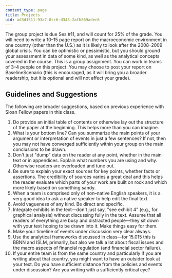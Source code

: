 ```yaml
---
content_type: page
title: Projects
uid: ad3d1511-93a7-8cc6-d343-2afb869adec6
---
```


The group project is due Ses #11, and will count for 25% of the grade. You will need to write a 10–15 page report on the macroeconomic environment in one country (other than the U.S.) as it is likely to look after the 2008–2009 global crisis. You can be optimistic or pessimistic, but you should ground your assessment in data of some kind, as well as the analytical concepts covered in the course. This is a group assignment. You can work in teams of 3–4 people on this project. You may choose to post your report on BaselineScenario (this is encouraged, as it will bring you a broader readership, but it is optional and will not affect your grade).

Guidelines and Suggestions
--------------------------

The following are broader suggestions, based on previous experience with Sloan Fellow papers in this class.

1.  Do provide an initial table of contents or otherwise lay out the structure of the paper at the beginning. This helps more than you can imagine.
2.  What is your bottom line? Can you summarize the main points of your argument or interpretation of events in just a few sentences? If not, then you may not have converged sufficiently within your group on the main conclusions to be drawn.
3.  Don't just "dump" data on the reader at any point, whether in the main text or in appendices. Explain what numbers you are using and why. Otherwise readers are overloaded and tune out.
4.  Be sure to explain your exact sources for key points, whether facts or assertions. The credibility of sources varies a great deal and this helps the reader evaluate which parts of your work are built on rock and which more likely based on something sandy.
5.  When a team is comprised only of non–native English speakers, it is a very good idea to ask a native speaker to help edit the final text.
6.  Avoid vagueness of any kind. Be direct and specific.
7.  Integrate exhibits in the text—don't just say, "see exhibit 4" (e.g., for graphical analysis) without discussing fully in the text. Assume that all readers of everything are busy and distracted people—they sit down with your text hoping to be drawn into it. Make things easy for them.
8.  Make your timeline of events under discussion very clear always.
9.  Use the analytical frameworks discussed in class—for 15.015 this is BBNN and ISLM, primarily, but also we talk a lot about fiscal issues and the macro aspects of financial regulation (and financial sector failure).
10.  If your entire team is from the same country and particularly if you are writing about that country, you might want to have an outsider look at your text. Do you have sufficient distance from the policies and events under discussion? Are you writing with a sufficiently critical eye?